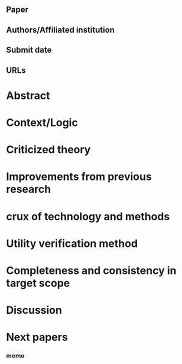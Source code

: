 ## Paper


## Authors/Affiliated institution


## Submit date


## URLs


# Abstract


# Context/Logic


# Criticized theory


# Improvements from previous research


# crux of technology and methods


# Utility verification method


# Completeness and consistency in target scope


# Discussion


# Next papers


### memo
